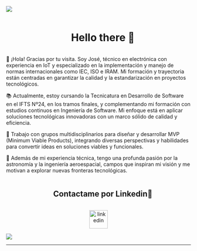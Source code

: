 
<!--horizontal divider(gradiant)-->
<img src="https://user-images.githubusercontent.com/73097560/115834477-dbab4500-a447-11eb-908a-139a6edaec5c.gif">

<!--h1 without bottom border-->
<div id="user-content-toc">
  <ul align="center">
    <summary><h1 style="display: inline-block">Hello there 👋</h1>
    </summary>
  </ul>
</div>


<!--- snake -->


<!--Intro start-->
👋 ¡Hola! Gracias por tu visita. Soy José, técnico en electrónica con experiencia en IoT y especializado en la implementación y manejo de normas internacionales como IEC, ISO e IRAM. Mi formación y trayectoria están centradas en garantizar la calidad y la estandarización en proyectos tecnológicos.

📚 Actualmente, estoy cursando la Tecnicatura en Desarrollo de Software en el IFTS Nº24, en los tramos finales, y complementando mi formación con estudios continuos en Ingeniería de Software. Mi enfoque está en aplicar soluciones tecnológicas innovadoras con un marco sólido de calidad y eficiencia.

🚀 Trabajo con grupos multidisciplinarios para diseñar y desarrollar MVP (Minimum Viable Products), integrando diversas perspectivas y habilidades para convertir ideas en soluciones viables y funcionales.

🌌 Además de mi experiencia técnica, tengo una profunda pasión por la astronomía y la ingeniería aeroespacial, campos que inspiran mi visión y me motivan a explorar nuevas fronteras tecnológicas.
<!--Intro end-->

<!-- Connect with me -->
<!--h2 without bottom border-->
<div id="user-content-toc">
  <ul align="center">
    <summary><h2 style="display: inline-block">Contactame por Linkedin🤝</h2></summary>
  </ul>
</div>

<!--icons and links-->
<p align="center">
<a href="https://www.linkedin.com/in/joselbcontreras/" target="blank"><img align="center" src="https://user-images.githubusercontent.com/88904952/234979284-68c11d7f-1acc-4f0c-ac78-044e1037d7b0.png" alt="linkedin" height="50" width="50" /></a>

</p>


<!--profile visit count-->


<!--horizontal divider(gradiant)-->
<img src="https://user-images.githubusercontent.com/73097560/115834477-dbab4500-a447-11eb-908a-139a6edaec5c.gif">

----------------------------------------------------------------------

